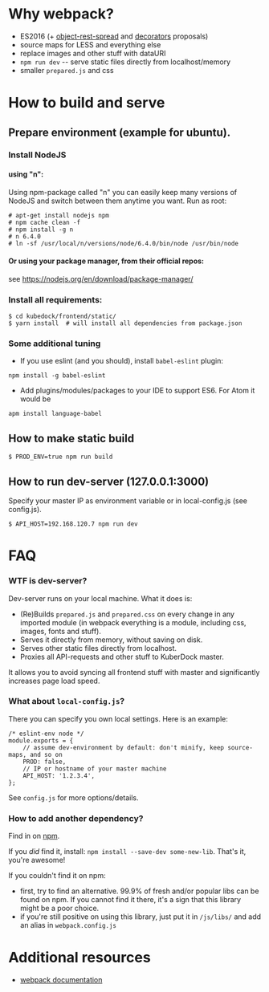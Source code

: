 
# Why webpack?

* ES2016 (+ [object-rest-spread](https://github.com/sebmarkbage/ecmascript-rest-spread) and [decorators](https://github.com/wycats/javascript-decorators/blob/master/README.md) proposals)
* source maps for LESS and everything else
* replace images and other stuff with dataURI
* `npm run dev` -- serve static files directly from localhost/memory
* smaller `prepared.js` and css


# How to build and serve


## Prepare environment (example for ubuntu).


### Install NodeJS


#### using "n":
Using npm-package called "n" you can easily keep many versions of NodeJS and switch between them anytime you want. Run as root:
```
# apt-get install nodejs npm
# npm cache clean -f
# npm install -g n
# n 6.4.0
# ln -sf /usr/local/n/versions/node/6.4.0/bin/node /usr/bin/node
```

#### Or using your package manager, from their official repos:
see https://nodejs.org/en/download/package-manager/


### Install all requirements:
```
$ cd kubedock/frontend/static/
$ yarn install  # will install all dependencies from package.json
```


### Some additional tuning

* If you use eslint (and you should), install `babel-eslint` plugin:
```
npm install -g babel-eslint
```
* Add plugins/modules/packages to your IDE to support ES6. For Atom it would be
```
apm install language-babel
```


## How to make static build
```
$ PROD_ENV=true npm run build
```

## How to run dev-server (127.0.0.1:3000)
Specify your master IP as environment variable or in local-config.js (see config.js).
```
$ API_HOST=192.168.120.7 npm run dev
```


# FAQ

### WTF is dev-server?
Dev-server runs on your local machine. What it does is:
* (Re)Builds `prepared.js` and `prepared.css` on every change in any imported module (in webpack everything is a module, including css, images, fonts and stuff).
* Serves it directly from memory, without saving on disk.
* Serves other static files directly from localhost.
* Proxies all API-requests and other stuff to KuberDock master.

It allows you to avoid syncing all frontend stuff with master and significantly increases page load speed.


### What about `local-config.js`?

There you can specify you own local settings. Here is an example:
```
/* eslint-env node */
module.exports = {
    // assume dev-environment by default: don't minify, keep source-maps, and so on
    PROD: false,
    // IP or hostname of your master machine
    API_HOST: '1.2.3.4',
};
```
See `config.js` for more options/details.


### How to add another dependency?

Find in on [npm](https://www.npmjs.com/).

If you *did* find it, install: `npm install --save-dev some-new-lib`. That's it, you're awesome!

If you couldn't find it on npm:
* first, try to find an alternative. 99.9% of fresh and/or popular libs can be found on npm. If you cannot find it there, it's a sign that this library might be a poor choice.
* if you're still positive on using this library, just put it in `/js/libs/` and add an alias in `webpack.config.js`


# Additional resources
* [webpack documentation](https://webpack.github.io/docs/configuration.html)
